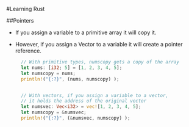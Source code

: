 #Learning Rust

##Pointers

* If you assign a variable to a primitive array it will copy it.
* However, if you assign a Vector to a variable it will create a pointer reference.
  
  ```rust
    // With primitive types, numscopy gets a copy of the array
    let nums: [i32; 5] = [1, 2, 3, 4, 5];
    let numscopy = nums;
    println!("{:?}", (nums, numscopy) );


    // With vectors, if you assign a variable to a vector, 
    // it holds the address of the original vector
    let numsvec: Vec<i32> = vec![1, 2, 3, 4, 5];
    let numscopy = &numsvec;
    println!("{:?}", (&numsvec, numscopy) );
  ```